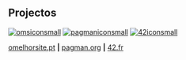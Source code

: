 ## Projectos
[![omsiconsmall](https://github.com/user-attachments/assets/bd5be259-1955-45bf-902b-bc982263fc9e)](https://github.com/stars/afonsopc/lists/omelhorsite)
[![pagmaniconsmall](https://github.com/user-attachments/assets/0f616873-4aec-4e35-9abc-cd7aa85e361d)](https://github.com/stars/afonsopc/lists/pagman)
[![42iconsmall](https://github.com/user-attachments/assets/779213e7-5832-49b1-8666-7d6c08bafd00)](https://github.com/stars/afonsopc/lists/42)  

[omelhorsite.pt](https://omelhorsite.pt) **|** [pagman.org](https://pagman.org) **|** [42.fr](https://42.fr)
